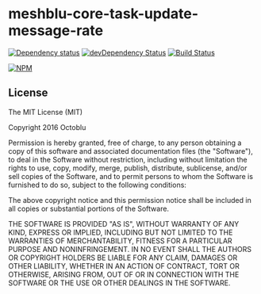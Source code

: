 # meshblu-core-task-update-message-rate

[![Dependency status](http://img.shields.io/david/octoblu/meshblu-core-task-update-message-rate.svg?style=flat)](https://david-dm.org/octoblu/meshblu-core-task-update-message-rate)
[![devDependency Status](http://img.shields.io/david/dev/octoblu/meshblu-core-task-update-message-rate.svg?style=flat)](https://david-dm.org/octoblu/meshblu-core-task-update-message-rate#info=devDependencies)
[![Build Status](http://img.shields.io/travis/octoblu/meshblu-core-task-update-message-rate.svg?style=flat&branch=master)](https://travis-ci.org/octoblu/meshblu-core-task-update-message-rate)

[![NPM](https://nodei.co/npm/meshblu-core-task-update-message-rate.svg?style=flat)](https://npmjs.org/package/meshblu-core-task-update-message-rate)

## License

The MIT License (MIT)

Copyright 2016 Octoblu

Permission is hereby granted, free of charge, to any person obtaining a copy
of this software and associated documentation files (the "Software"), to deal
in the Software without restriction, including without limitation the rights
to use, copy, modify, merge, publish, distribute, sublicense, and/or sell
copies of the Software, and to permit persons to whom the Software is
furnished to do so, subject to the following conditions:

The above copyright notice and this permission notice shall be included in all
copies or substantial portions of the Software.

THE SOFTWARE IS PROVIDED "AS IS", WITHOUT WARRANTY OF ANY KIND, EXPRESS OR
IMPLIED, INCLUDING BUT NOT LIMITED TO THE WARRANTIES OF MERCHANTABILITY,
FITNESS FOR A PARTICULAR PURPOSE AND NONINFRINGEMENT. IN NO EVENT SHALL THE
AUTHORS OR COPYRIGHT HOLDERS BE LIABLE FOR ANY CLAIM, DAMAGES OR OTHER
LIABILITY, WHETHER IN AN ACTION OF CONTRACT, TORT OR OTHERWISE, ARISING FROM,
OUT OF OR IN CONNECTION WITH THE SOFTWARE OR THE USE OR OTHER DEALINGS IN THE
SOFTWARE.

